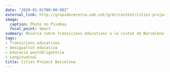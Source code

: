 ```yaml
---
date: "2020-01-01T00:00:00Z"
external_link: http://grupsderecerca.uab.cat/gret/content/cities-project-barcelona-un-estudi-internacional-de-comparaci%C3%B3-en-contextos-urbans
image:
  caption: Photo on Pixabay
  focal_point: Smart
summary: Recerca sobre transicions educatives a la ciutat de Barcelona.
tags:
- Transicions educatives
- Desigualtat educativa
- Educació postobligatòria
- Longitudinal
title: Cities Project Barcelona
---
```

